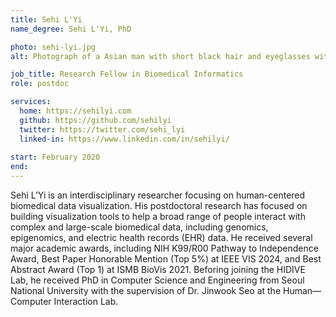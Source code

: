 ```yaml
---
title: Sehi L'Yi
name_degree: Sehi L'Yi, PhD

photo: sehi-lyi.jpg
alt: Photograph of a Asian man with short black hair and eyeglasses with a hint of a smile. He’s wearing a blue shirt in front of buildings and trees.

job_title: Research Fellow in Biomedical Informatics
role: postdoc

services:
  home: https://sehilyi.com
  github: https://github.com/sehilyi
  twitter: https://twitter.com/sehi_lyi
  linked-in: https://www.linkedin.com/in/sehilyi/
  
start: February 2020
end:
---
```

Sehi L’Yi is an interdisciplinary researcher focusing on human-centered biomedical data visualization. His postdoctoral research has focused on building visualization tools to help a broad range of people interact with complex and large-scale biomedical data, including genomics, epigenomics, and electric health records (EHR) data. He received several major academic awards, including NIH K99/R00 Pathway to Independence Award, Best Paper Honorable Mention (Top 5%) at IEEE VIS 2024, and Best Abstract Award (Top 1) at ISMB BioVis 2021. Beforing joining the HIDIVE Lab, he received PhD in Computer Science and Engineering from Seoul National University with the supervision of Dr. Jinwook Seo at the Human—Computer Interaction Lab.
